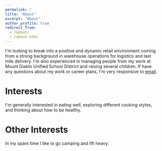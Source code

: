 ```yaml
---
permalink: /
title: "About"
excerpt: "About"
author_profile: true
redirect_from: 
  - /about/
  - /about.html
---
```


I'm looking to break into a positive and dynamic retail environment coming from a strong background in warehouse operations for logistics and last mile delivery.
I'm also experienced in managing people from my work at Mount Diablo Unified School District and raising several children. If have any questions about my work or career plans, I'm very responsive to <a href="mailto:ingpaweena@gmail.com">email</a>. 

Interests
======
I'm generally interested in eating well, exploring different cooking styles, and thinking about how to be healthy. 

Other Interests
======
In my spare time I like to go camping and lift heavy.

